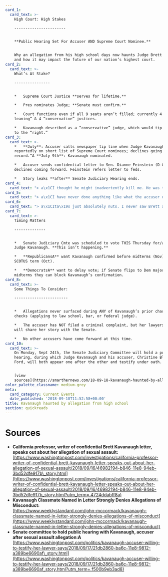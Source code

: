 ```yaml
---
card_1:
  card_text: >-
    High Court: High Stakes

    -----------------------


    **Public Hearing Set For Accuser AND Supreme Court Nominee.**


    Why an allegation from his high school days now haunts Judge Brett Kavanaugh
    and how it may impact the future of our nation’s highest court.
card_2:
  card_text: >-
    What’s At Stake?

    ----------------


    *   Supreme Court Justice **serves for lifetime.**

    *   Pres nominates Judge; **Senate must confirm.**

    *   Court functions even if all 9 seats aren’t filled; currently 4 “left
    leaning” & 4 “conservative” justices.

    *   Kavanaugh described as a “conservative” judge, which would tip the court
    to the “right.”
card_3:
  card_text: >-
    *   **July**: Accuser calls newspaper tip line when Judge Kavanaugh
    reportedly on short list of Supreme Court nominees; declines going “on
    record.”A **July 9th**: Kavanaugh nominated.

    *   Accuser sends confidential letter to Sen. Dianne Feinstein (D-CA),
    declines coming forward. Feinstein refers letter to feds.

    *   Story leaks **after** Senate Judiciary Hearing ends.
card_4:
  card_text: "> a\x1CI thought he might inadvertently kill me. He was trying to attack me and remove my clothing.a\x1D\n> \n> Professor Christine Blasey Ford describing what she says happened 30+ years ago at a high school party when Kavanaugh and his friend allegedly trapped her in a room. She doesn't remember exact date or place - says everyone was drinking. She claims Kavanaugh's friend Mark Judge jumped on top of them, causing them all to fall, and she freed herself."
card_5:
  card_text: "> a\x1CI have never done anything like what the accuser describes a\x14 to her or to anyone. Because this never happened, I had no idea who was making this accusation until she identified herself…a\x1D\n> \n> Judge Brett Kavanaugh"
card_6:
  card_text: "> a\x1CIta\x19s just absolutely nuts. I never saw Brett act that way.”\n> \n> Mark Judge, friend of Brett Kavanaugh who the accuser says was in the room when the assault happened. Judge wrote a book about recovering from alcoholism. He has written for conservative news outlets; the accuser has donated to democratic campaigns."
card_7:
  card_text: >-
    Timing Matters

    --------------


    *   Senate Judiciary Cmte was scheduled to vote THIS Thursday for/against
    Judge Kavanaugh. **This isn’t happening.**

    *   **RepublicansA** want Kavanaugh confirmed before midterms (Nov) & next
    SCOTUS term (Oct).

    *   **DemocratsA** want to delay vote; if Senate flips to Dem majority after
    midterms they can block Kavanaugh’s confirmation.
card_8:
  card_text: >-
    Some Things To Consider:

    ------------------------


    *   Allegations never surfaced during ANY of Kavanaugh’s prior character
    checks (applying to law school, bar, or federal judge).

    *   The accuser has NOT filed a criminal complaint, but her lawyers says she
    will share her story with the Senate.

    *   No other accusers have come forward at this time.
card_10:
  card_text: >-
    On Monday, Sept 24th, the Senate Judiciary Committee will hold a public
    hearing, during which Judge Kavanaugh and his accuser, Christine Blasey
    Ford, will both appear one after the other and testify under oath.


    [view
    sources](https://smarthernews.com/18-09-18-kavanaugh-haunted-by-allegation-from-high-school/)
color_palette_classname: medium-grey
meta:
  card_category: Current Events
  date_published: '2018-09-18T11:52:58+00:00'
title: Kavanaugh haunted by allegation from high school
section: quickreads
---
```

Sources
=======

*   **California professor, writer of confidential Brett Kavanaugh letter, speaks out about her allegation of sexual assault:**  
    [https://www.washingtonpost.com/investigations/california-professor-writer-of-confidential-brett-kavanaugh-letter-speaks-out-about-her-allegation-of-sexual-assault/2018/09/16/46982194-b846-11e8-94eb-3bd52dfe917b\_story.html](https://www.washingtonpost.com/investigations/california-professor-writer-of-confidential-brett-kavanaugh-letter-speaks-out-about-her-allegation-of-sexual-assault/2018/09/16/46982194-b846-11e8-94eb-3bd52dfe917b_story.html?utm_term=.4724ddabff8a)
*   **Kavanaugh Classmate Named in Letter Strongly Denies Allegations of Misconduct:**  
    [https://www.weeklystandard.com/john-mccormack/kavanaugh-classmate-named-in-letter-strongly-denies-allegations-of-misconduct](https://www.weeklystandard.com/john-mccormack/kavanaugh-classmate-named-in-letter-strongly-denies-allegations-of-misconduct)
*   **Senate committee to hold public hearing with Kavanaugh, accuser after sexual assault allegation:A**  
    [https://www.washingtonpost.com/politics/kavanaugh-accuser-willing-to-testify-her-lawyer-says/2018/09/17/21db2860-ba6c-11e8-9812-a389be6690af\_story.html](https://www.washingtonpost.com/politics/kavanaugh-accuser-willing-to-testify-her-lawyer-says/2018/09/17/21db2860-ba6c-11e8-9812-a389be6690af_story.html?utm_term=.f500b9eb3ad8)